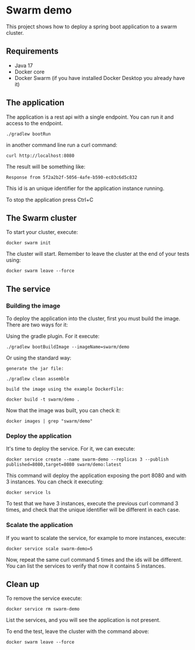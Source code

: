 # Swarm demo

This project shows how to deploy a spring boot application to a swarm cluster.

## Requirements

- Java 17
- Docker core
- Docker Swarm (if you have installed Docker Desktop you already have it)

## The application

The application is a rest api with a single endpoint. You can run it and access to the endpoint.

    ./gradlew bootRun

in another command line run a curl command:

    curl http://localhost:8080

The result will be something like:

    Response from 5f2a2b2f-5056-4afe-b590-ec03c6d5c832

This id is an unique identifier for the application instance running.

To stop the application press Ctrl+C

## The Swarm cluster

To start your cluster, execute:

    docker swarm init

The cluster will start. Remember to leave the cluster at the end of your tests using:

    docker swarm leave --force

## The service

### Building the image

To deploy the application into the cluster, first you must build the image. There are two ways for it:

Using the gradle plugin. For it execute:

    ./gradlew bootBuildImage --imageName=swarm/demo

Or using the standard way:

    generate the jar file: 
    
    ./gradlew clean assemble
    
    build the image using the example DockerFile: 
    
    docker build -t swarm/demo .

Now that the image was built, you can check it:

    docker images | grep "swarm/demo"  

### Deploy the application

It's time to deploy the service. For it, we can execute:

    docker service create --name swarm-demo --replicas 3 --publish published=8080,target=8080 swarm/demo:latest

This command will deploy the application exposing the port 8080 and with 3 instances. You can check it executing:

    docker service ls

To test that we have 3 instances, execute the previous curl command 3 times, and check that the unique identifier will be different in each case.

### Scalate the application

If you want to scalate the service, for example to more instances, execute:

    docker service scale swarm-demo=5

Now, repeat the same curl command 5 times and the ids will be different. You can list the services to verify that now it contains 5 instances.

## Clean up

To remove the service execute:

    docker service rm swarm-demo

List the services, and you will see the application is not present.

To end the test, leave the cluster with the command above:

    docker swarm leave --force 


